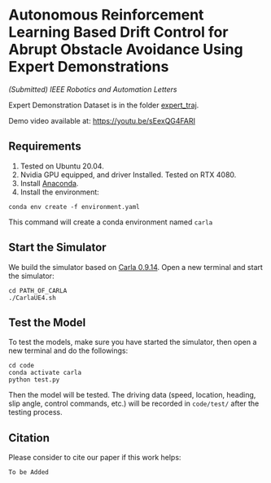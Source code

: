 # Autonomous Reinforcement Learning Based Drift Control for Abrupt Obstacle Avoidance Using Expert Demonstrations
*(Submitted) IEEE Robotics and Automation Letters*

Expert Demonstration Dataset is in the folder [expert_traj](https://github.com/ustcly/DOA/tree/main/expert_traj). 

Demo video available at: https://youtu.be/sEexQG4FARI

## Requirements
1. Tested on Ubuntu 20.04.
2. Nvidia GPU equipped, and driver Installed. Tested on RTX 4080.
3. Install [Anaconda](https://www.anaconda.com/).
4. Install the environment:
```console
conda env create -f environment.yaml
```
This command will create a conda environment named `carla`



## Start the Simulator
We build the simulator based on [Carla 0.9.14](https://carla.readthedocs.io/en/0.9.14/getting_started/). 
Open a new terminal and start the simulator:
```console
cd PATH_OF_CARLA
./CarlaUE4.sh 
```

## Test the Model

To test the models, make sure you have started the simulator, then open a new terminal and do the followings:

```console
cd code
conda activate carla
python test.py
```

Then the model will be tested. The driving data (speed, location, heading, slip angle, control commands, etc.) will be recorded in `code/test/` after the testing process.


## Citation

Please consider to cite our paper if this work helps:
```
To be Added
```
